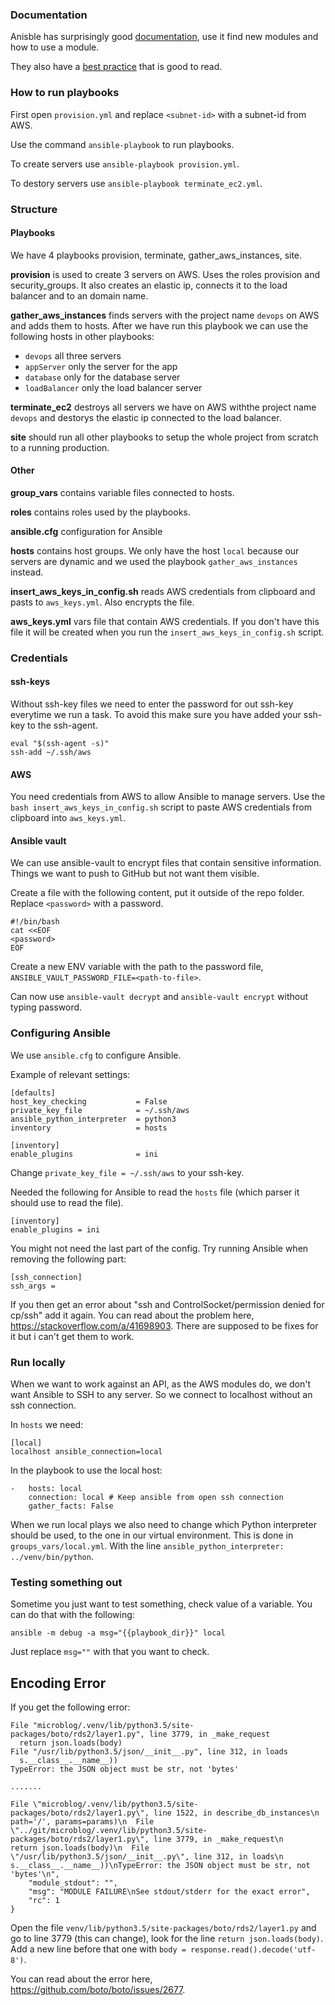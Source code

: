 
### Documentation

Anisble has surprisingly good [documentation](https://docs.ansible.com/ansible/latest/), use it find new modules and how to use a module.

They also have a [best practice](https://docs.ansible.com/ansible/latest/user_guide/playbooks_best_practices.html) that is good to read.



### How to run playbooks

First open `provision.yml` and replace `<subnet-id>` with a subnet-id from AWS.

Use the command `ansible-playbook` to run playbooks.

To create servers use `ansible-playbook provision.yml`.

To destory servers use `ansible-playbook terminate_ec2.yml`.



### Structure

#### Playbooks

We have 4 playbooks provision, terminate, gather_aws_instances, site.

**provision** is used to create 3 servers on AWS. Uses the roles provision and security_groups. It also creates an elastic ip, connects it to the load balancer and to an domain name. 

**gather_aws_instances** finds servers with the project name `devops` on AWS and adds them to hosts. After we have run this playbook we can use the following hosts in other playbooks: 
- `devops` all three servers
- `appServer` only the server for the app
- `database` only for the database server
- `loadBalancer` only the load balancer server

**terminate_ec2** destroys all servers we have on AWS withthe project name `devops` and destorys the elastic ip connected to the load balancer.

**site** should run all other playbooks to setup the whole project from scratch to a running production.



#### Other

**group_vars** contains variable files connected to hosts.

**roles** contains roles used by the playbooks.

**ansible.cfg** configuration for Ansible

**hosts** contains host groups. We only have the host `local` because our servers are dynamic and we used the playbook `gather_aws_instances` instead.

**insert_aws_keys_in_config.sh** reads AWS credentials from clipboard and pasts to `aws_keys.yml`. Also encrypts the file.

**aws_keys.yml** vars file that contain AWS credentials. If you don't have this file it will be created when you run the `insert_aws_keys_in_config.sh` script.



### Credentials

#### ssh-keys
Without ssh-key files we need to enter the password for out ssh-key everytime we run a task. To avoid this make sure you have added your ssh-key to the ssh-agent.

```
eval "$(ssh-agent -s)"
ssh-add ~/.ssh/aws
```

#### AWS

You need credentials from AWS to allow Ansible to manage servers. 
Use the `bash insert_aws_keys_in_config.sh` script to paste AWS credentials from clipboard into `aws_keys.yml`.

#### Ansible vault

We can use ansible-vault to encrypt files that contain sensitive information. Things we want to push to GitHub but not want them visible.

Create a file with the following content, put it outside of the repo folder. Replace `<password>` with a password.

```
#!/bin/bash
cat <<EOF
<password>
EOF
```

Create a new ENV variable with the path to the password file, `ANSIBLE_VAULT_PASSWORD_FILE=<path-to-file>`.

Can now use `ansible-vault decrypt` and `ansible-vault encrypt` without typing password.

### Configuring Ansible

We use `ansible.cfg` to configure Ansible.

Example of relevant settings:

```
[defaults]
host_key_checking           = False
private_key_file            = ~/.ssh/aws
ansible_python_interpreter  = python3
inventory                   = hosts

[inventory]
enable_plugins              = ini
```

Change `private_key_file = ~/.ssh/aws` to your ssh-key.


Needed the following for Ansible to read the `hosts` file (which parser it should use to read the file).

```
[inventory]
enable_plugins = ini
```

You might not need the last part of the config. Try running Ansible when removing the following part:

```
[ssh_connection]
ssh_args =
```

If you then get an error about "ssh and ControlSocket/permission denied for cp/ssh" add it again. You can read about the problem here, https://stackoverflow.com/a/41698903. There are supposed to be fixes for it but i can't get them to work.


### Run locally

When we want to work against an API, as the AWS modules do, we don't want Ansible to SSH to any server. So we connect to localhost without an ssh connection.

In `hosts` we need:

```
[local]
localhost ansible_connection=local
```

In the playbook to use the local host:

```
-   hosts: local
    connection: local # Keep ansible from open ssh connection
    gather_facts: False
```

When we run local plays we also need to change which Python interpreter should be used, to the one in our virtual environment. This is done in `groups_vars/local.yml`. With the line `ansible_python_interpreter: ../venv/bin/python`.


### Testing something out
Sometime you just want to test something, check value of a variable. You can do that with the following:

`ansible -m debug -a msg="{{playbook_dir}}" local`

Just replace `msg=""` with that you want to check.


## Encoding Error

If you get the following error:

```
File "microblog/.venv/lib/python3.5/site-packages/boto/rds2/layer1.py", line 3779, in _make_request
  return json.loads(body)
File "/usr/lib/python3.5/json/__init__.py", line 312, in loads
  s.__class__.__name__))
TypeError: the JSON object must be str, not 'bytes'

.......

File \"microblog/.venv/lib/python3.5/site-packages/boto/rds2/layer1.py\", line 1522, in describe_db_instances\n    path='/', params=params)\n  File \"../git/microblog/.venv/lib/python3.5/site-packages/boto/rds2/layer1.py\", line 3779, in _make_request\n    return json.loads(body)\n  File \"/usr/lib/python3.5/json/__init__.py\", line 312, in loads\n    s.__class__.__name__))\nTypeError: the JSON object must be str, not 'bytes'\n",
    "module_stdout": "",
    "msg": "MODULE FAILURE\nSee stdout/stderr for the exact error",
    "rc": 1
}
```

Open the file `venv/lib/python3.5/site-packages/boto/rds2/layer1.py` and go to line 3779 (this can change), look for the line `return json.loads(body)`. Add a new line before that one with `body = response.read().decode('utf-8')`.

You can read about the error here, https://github.com/boto/boto/issues/2677.
